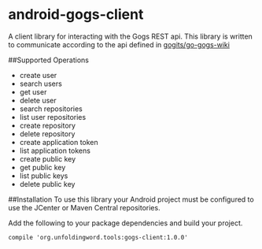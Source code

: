 # android-gogs-client
A client library for interacting with the Gogs REST api. This library is written to communicate according to the api defined in [gogits/go-gogs-wiki](https://github.com/gogits/go-gogs-client/wiki)

##Supported Operations
* create user
* search users
* get user
* delete user
* search repositories
* list user repositories
* create repository
* delete repository
* create application token
* list application tokens
* create public key
* get public key
* list public keys
* delete public key

##Installation
To use this library your Android project must be configured to use the JCenter or Maven Central repositories.

Add the following to your package dependencies and build your project.
```
compile 'org.unfoldingword.tools:gogs-client:1.0.0'
```
